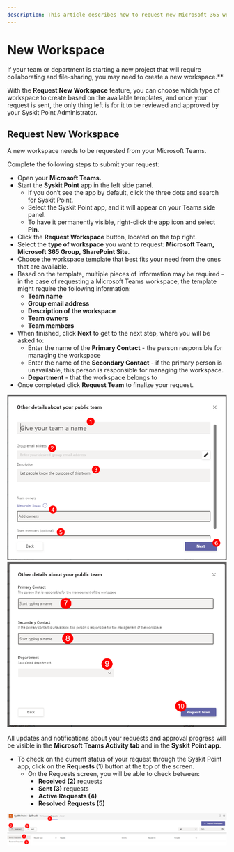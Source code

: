 ```yaml
---
description: This article describes how to request new Microsoft 365 workspaces.
---
```


# New Workspace

If your team or department is starting a new project that will require collaborating and file-sharing, you may need to create a new workspace.**

With the **Request New Workspace** feature, you can choose which type of workspace to create based on the available templates, and once your request is sent, the only thing left is for it to be reviewed and approved by your Syskit Point Administrator.

## Request New Workspace

A new workspace needs to be requested from your Microsoft Teams. 

Complete the following steps to submit your request:

* Open your **Microsoft Teams.** 
* Start the **Syskit Point** app in the left side panel.  
  * If you don’t see the app by default, click the three dots and search for Syskit Point. 
  * Select the Syskit Point app, and it will appear on your Teams side panel. 
  * To have it permanently visible, right-click the app icon and select **Pin**.
* Click the **Request Workspace** button, located on the top right.
* Select the **type of workspace** you want to request: **Microsoft Team, Microsoft 365 Group, SharePoint Site**.
* Choose the workspace template that best fits your need from the ones that are available.
* Based on the template, multiple pieces of information may be required - in the case of requesting a Microsoft Teams workspace, the template might require the following information:
  * **Team name**
  * **Group email address**
  * **Description of the workspace**
  * **Team owners**
  * **Team members**
* When finished, click **Next** to get to the next step, where you will be asked to:
  * Enter the name of the **Primary Contact** - the person responsible for managing the workspace
  * Enter the name of the **Secondary Contact** - if the primary person is unavailable, this person is responsible for managing the workspace.
  * **Department** - that the workspace belongs to
* Once completed click **Request Team** to finalize your request.

![Request New Workspace - Microsoft Teams Example](../../.gitbook/assets/request-new-workspace_microsoft-teams-info.png)
![Request New Workspace - Finalize Request](../../.gitbook/assets/request-new-workspace_microsoft-teams-finalize.png)

All updates and notifications about your requests and approval progress will be visible in the **Microsoft Teams Activity tab** and in the **Syskit Point app**.

* To check on the current status of your request through the Syskit Point app, click on the **Requests (1)** button at the top of the screen.  
  * On the Requests screen, you will be able to check between: 
    * **Received (2)** requests
    * **Sent (3)** requests
    * **Active Requests (4)**
    * **Resolved Requests (5)**

![Request New Workspace - Finalize Request](../../.gitbook/assets/request-new-workspace_requests-screen.png)
